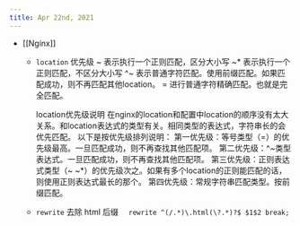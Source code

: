 ```yaml
---
title: Apr 22nd, 2021
---
```


- [[Nginx]]
	- `location` 优先级
	  ~ 表示执行一个正则匹配，区分大小写
	  ~* 表示执行一个正则匹配，不区分大小写
	  ^~ 表示普通字符匹配。使用前缀匹配。如果匹配成功，则不再匹配其他location。
	  = 进行普通字符精确匹配。也就是完全匹配。
	  
	  location优先级说明
	  在nginx的location和配置中location的顺序没有太大关系。和location表达式的类型有关。相同类型的表达式，字符串长的会优先匹配。
	  以下是按优先级排列说明：
	  第一优先级：等号类型（=）的优先级最高。一旦匹配成功，则不再查找其他匹配项。
	  第二优先级：^~类型表达式。一旦匹配成功，则不再查找其他匹配项。
	  第三优先级：正则表达式类型（~ ~*）的优先级次之。如果有多个location的正则能匹配的话，则使用正则表达式最长的那个。
	  第四优先级：常规字符串匹配类型。按前缀匹配。
	- `rewrite` 去除 html 后缀
	  `  rewrite ^(/.*)\.html(\?.*)?$ $1$2 break;`
